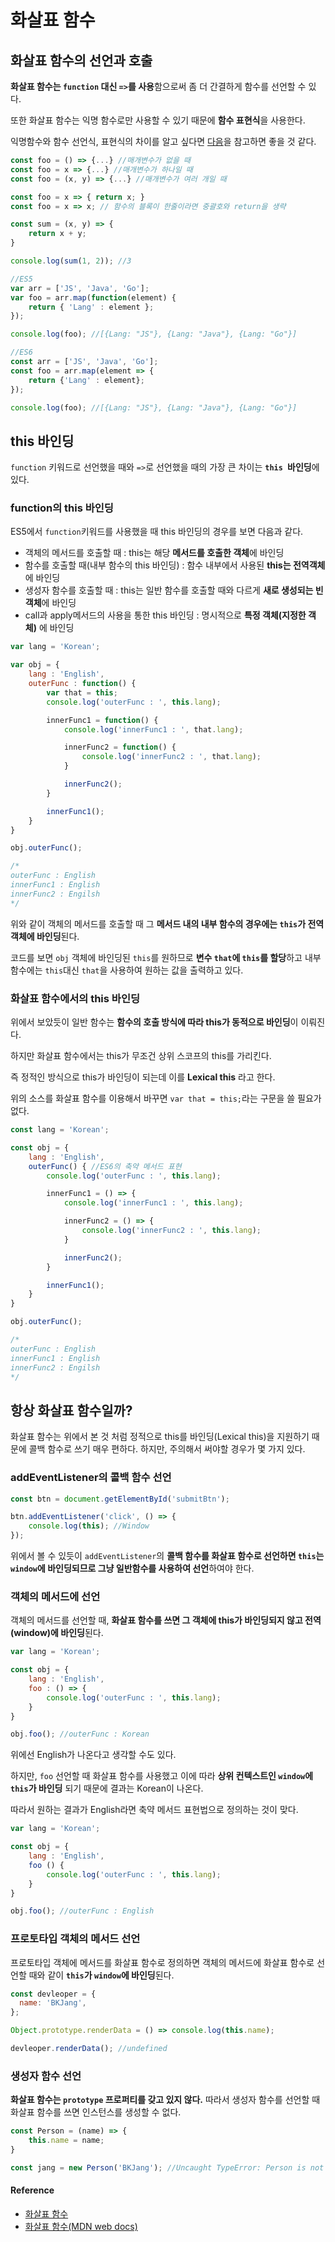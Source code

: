 # 화살표 함수

## 화살표 함수의 선언과 호출

**화살표 함수는 `function` 대신 `=>`를 사용**함으로써 좀 더 간결하게 함수를 선언할 수 있다.

또한 화살표 함수는 익명 함수로만 사용할 수 있기 때문에 **함수 표현식**을 사용한다.

익명함수와 함수 선언식, 표현식의 차이를 알고 싶다면 [다음](https://github.com/im-d-team/Dev-Docs/blob/master/Javascript/%ED%95%A8%EC%88%98%20%EC%84%A0%EC%96%B8.md)을 참고하면 좋을 것 같다.

```js
const foo = () => {...} //매개변수가 없을 때
const foo = x => {...} //매개변수가 하나일 때
const foo = (x, y) => {...} //매개변수가 여러 개일 때

const foo = x => { return x; }
const foo = x => x; // 함수의 블록이 한줄이라면 중괄호와 return을 생략

const sum = (x, y) => {
    return x + y;
}

console.log(sum(1, 2)); //3
```

```js
//ES5
var arr = ['JS', 'Java', 'Go'];
var foo = arr.map(function(element) {
    return { 'Lang' : element };
});

console.log(foo); //[{Lang: "JS"}, {Lang: "Java"}, {Lang: "Go"}]

//ES6
const arr = ['JS', 'Java', 'Go'];
const foo = arr.map(element => {
    return {'Lang' : element};
});

console.log(foo); //[{Lang: "JS"}, {Lang: "Java"}, {Lang: "Go"}]
```



## this 바인딩


`function` 키워드로 선언했을 때와 `=>`로 선언했을 때의 가장 큰 차이는 **`this `바인딩**에 있다.

### function의 this 바인딩

ES5에서 `function`키워드를 사용했을 때 this 바인딩의 경우를 보면 다음과 같다.

* 객체의 메서드를 호출할 때 : this는 해당 **메서드를 호출한 객체**에 바인딩
* 함수를 호출할 때(내부 함수의 this 바인딩) : 함수 내부에서 사용된 **this는 전역객체**에 바인딩
* 생성자 함수를 호출할 때 : this는 일반 함수를 호출할 때와 다르게 **새로 생성되는 빈 객체**에 바인딩
* call과 apply메서드의 사용을 통한 this 바인딩 : 명시적으로 **특정 객체(지정한 객체)** 에 바인딩

```js
var lang = 'Korean';

var obj = {
    lang : 'English',
    outerFunc : function() {
        var that = this;
        console.log('outerFunc : ', this.lang);

        innerFunc1 = function() {
            console.log('innerFunc1 : ', that.lang);

            innerFunc2 = function() {
                console.log('innerFunc2 : ', that.lang);
            }

            innerFunc2();
        }

        innerFunc1();
    }
}

obj.outerFunc();

/*
outerFunc : English
innerFunc1 : English
innerFunc2 : Engilsh
*/
```
위와 같이 객체의 메서드를 호출할 때 그 **메서드 내의 내부 함수의 경우에는 `this`가 전역 객체에 바인딩**된다.

코드를 보면 `obj` 객체에 바인딩된 `this`를 원하므로 **변수 `that`에 `this`를 할당**하고 내부 함수에는 `this`대신 `that`을 사용하여 원하는 값을 출력하고 있다.



### 화살표 함수에서의 this 바인딩

위에서 보았듯이 일반 함수는 **함수의 호출 방식에 따라 this가 동적으로 바인딩**이 이뤄진다.

하지만 화살표 함수에서는 this가 무조건 상위 스코프의 this를 가리킨다.

즉 정적인 방식으로 this가 바인딩이 되는데 이를 **Lexical this** 라고 한다.

위의 소스를 화살표 함수를 이용해서 바꾸면 `var that = this;`라는 구문을 쓸 필요가 없다.

```js
const lang = 'Korean';

const obj = {
    lang : 'English',
    outerFunc() { //ES6의 축약 메서드 표현
        console.log('outerFunc : ', this.lang);

        innerFunc1 = () => {
            console.log('innerFunc1 : ', this.lang);

            innerFunc2 = () => {
                console.log('innerFunc2 : ', this.lang);
            }

            innerFunc2();
        }

        innerFunc1();
    }
}

obj.outerFunc();

/*
outerFunc : English
innerFunc1 : English
innerFunc2 : Engilsh
*/
```


## 항상 화살표 함수일까?



화살표 함수는 위에서 본 것 처럼 정적으로 this를 바인딩(Lexical this)을 지원하기 때문에 콜백 함수로 쓰기 매우 편하다. 하지만, 주의해서 써야할 경우가 몇 가지 있다.


### addEventListener의 콜백 함수 선언

```js
const btn = document.getElementById('submitBtn');

btn.addEventListener('click', () => {
    console.log(this); //Window
});
```

위에서 볼 수 있듯이 `addEventListener`의 **콜백 함수를 화살표 함수로 선언하면 `this`는 `window`에 바인딩되므로 그냥 일반함수를 사용하여 선언**하여야 한다.



### 객체의 메서드에 선언

객체의 메서드를 선언할 때, **화살표 함수를 쓰면 그 객체에 this가 바인딩되지 않고 전역(window)에 바인딩**된다.

```js
var lang = 'Korean';

const obj = {
    lang : 'English',
    foo : () => { 
        console.log('outerFunc : ', this.lang);
    }
}

obj.foo(); //outerFunc : Korean
```

위에선 English가 나온다고 생각할 수도 있다.

하지만, `foo` 선언할 때 화살표 함수를 사용했고 이에 따라 **상위 컨텍스트인 `window`에 `this`가 바인딩** 되기 때문에 결과는 Korean이 나온다.

따라서 원하는 결과가 English라면 축약 메서드 표현법으로 정의하는 것이 맞다.
```js
var lang = 'Korean';

const obj = {
    lang : 'English',
    foo () { 
        console.log('outerFunc : ', this.lang);
    }
}

obj.foo(); //outerFunc : English
```


### 프로토타입 객체의 메서드 선언

프로토타입 객체에 메서드를 화살표 함수로 정의하면 객체의 메서드에 화살표 함수로 선언할 때와 같이 **`this`가 `window`에 바인딩**된다.

```js
const devleoper = {
  name: 'BKJang',
};

Object.prototype.renderData = () => console.log(this.name);

devleoper.renderData(); //undefined
```



### 생성자 함수 선언

**화살표 함수는 `prototype` 프로퍼티를 갖고 있지 않다.** 따라서 생성자 함수를 선언할 때 화살표 함수를 쓰면 인스턴스를 생성할 수 없다.

```js
const Person = (name) => {
    this.name = name;
}

const jang = new Person('BKJang'); //Uncaught TypeError: Person is not a constructor
```

#### Reference

- [화살표 함수](https://poiemaweb.com/es6-arrow-function)
- [화살표 함수(MDN web docs)](https://developer.mozilla.org/ko/docs/Web/JavaScript/Reference/Functions/%EC%95%A0%EB%A1%9C%EC%9A%B0_%ED%8E%91%EC%85%98)
